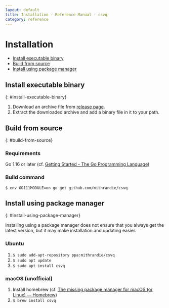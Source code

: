 ```yaml
---
layout: default
title: Installation - Reference Manual - csvq
category: reference
---
```


# Installation

* [Install executable binary](#install-executable-binary)
* [Build from source](#build-from-source)
* [Install using package manager](#install-using-package-manager)

## Install executable binary
{: #install-executable-binary}

1. Download an archive file from [release page](https://github.com/mithrandie/csvq/releases).
2. Extract the downloaded archive and add a binary file in it to your path.

## Build from source
{: #build-from-source}

### Requirements

Go 1.16 or later (cf. [Getting Started - The Go Programming Language](https://golang.org/doc/install))

### Build command

```$ env GO111MODULE=on go get github.com/mithrandie/csvq```

## Install using package manager
{: #install-using-package-manager}

Installing using a package manager does not ensure that you always get the latest version, but it may make installation and updating easier.

### Ubuntu

1. ```$ sudo add-apt-repository ppa:mithrandie/csvq```
2. ```$ sudo apt update```
3. ```$ sudo apt install csvq```

### macOS (unofficial)

1. Install homebrew (cf. [The missing package manager for macOS (or Linux) — Homebrew](https://brew.sh))
2. ```$ brew install csvq```
